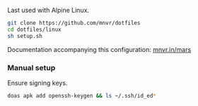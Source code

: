 Last used with Alpine Linux.

```sh
git clone https://github.com/mnvr/dotfiles
cd dotfiles/linux
sh setup.sh
```

Documentation accompanying this configuration:
[mnvr.in/mars](https://mnvr.in/mars/)

### Manual setup

Ensure signing keys.

```sh
doas apk add openssh-keygen && ls ~/.ssh/id_ed*
```

